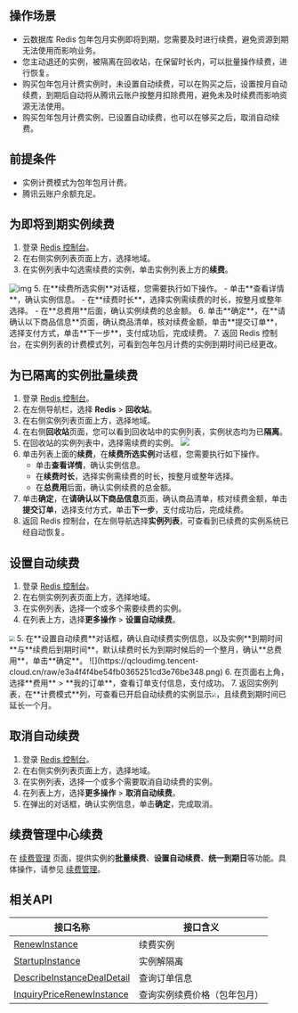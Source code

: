 ## 操作场景

- 云数据库 Redis 包年包月实例即将到期，您需要及时进行续费，避免资源到期无法使用而影响业务。
- 您主动退还的实例，被隔离在回收站，在保留时长内，可以批量操作续费，进行恢复。
- 购买包年包月计费实例时，未设置自动续费，可以在购买之后，设置按月自动续费，到期后自动将从腾讯云账户按整月扣除费用，避免未及时续费而影响资源无法使用。
- 购买包年包月计费实例，已设置自动续费，也可以在够买之后，取消自动续费。

## 前提条件

- 实例计费模式为包年包月计费。
- 腾讯云账户余额充足。

## 为即将到期实例续费

1. 登录 [Redis 控制台](https://console.cloud.tencent.com/redis)。
2. 在右侧实例列表页面上方，选择地域。
4. 在实例列表中勾选需续费的实例，单击实例列表上方的**续费**。
<img src="https://qcloudimg.tencent-cloud.cn/raw/0ac6441d01cfb586f705b6c2955093ec.png" alt="img"  />
5. 在**续费所选实例**对话框，您需要执行如下操作。
   - 单击**查看详情**，确认实例信息。
   - 在**续费时长**，选择实例需续费的时长，按整月或整年选择。
   - 在**总费用**后面，确认实例续费的总金额。
6. 单击**确定**，在**请确认以下商品信息**页面，确认商品清单，核对续费金额，单击**提交订单**，选择支付方式，单击**下一步**，支付成功后，完成续费。
7. 返回 Redis 控制台，在实例列表的计费模式列，可看到包年包月计费的实例到期时间已经更改。

## 为已隔离的实例批量续费

1. 登录 [Redis 控制台](https://console.cloud.tencent.com/redis)。
2. 在左侧导航栏，选择 **Redis** > **回收站**。
3. 在右侧实例列表页面上方，选择地域。
4. 在右侧**回收站**页面，您可以看到回收站中的实例列表，实例状态均为已**隔离**。
5. 在回收站的实例列表中，选择需续费的实例。
![](https://qcloudimg.tencent-cloud.cn/raw/23600af9985ce19b4d4afb704ed54887.png)
6. 单击列表上面的**续费**，在**续费所选实例**对话框，您需要执行如下操作。
   - 单击**查看详情**，确认实例信息。
   - 在**续费时长**，选择实例需续费的时长，按整月或整年选择。
   - 在**总费用**后面，确认实例续费的总金额。
7. 单击**确定**，在**请确认以下商品信息**页面，确认商品清单，核对续费金额，单击**提交订单**，选择支付方式，单击**下一步**，支付成功后，完成续费。
8. 返回 Redis 控制台，在左侧导航选择**实例列表**，可查看到已续费的实例系统已经自动恢复。

## 设置自动续费

1. 登录 [Redis 控制台](https://console.cloud.tencent.com/redis)。
2. 在右侧实例列表页面上方，选择地域。
3. 在实例列表，选择一个或多个需要续费的实例。
4. 在列表上方，选择**更多操作** > **设置自动续费**。
<img src="https://qcloudimg.tencent-cloud.cn/raw/8c6d1c43c453412e5c7c949a8ed37b65.png" style="zoom:60%;" />
5. 在**设置自动续费**对话框，确认自动续费实例信息，以及实例**到期时间**与**续费后到期时间**，默认续费时长为到期时候后的一个整月，确认**总费用**，单击**确定**。
![](https://qcloudimg.tencent-cloud.cn/raw/e3a4f4f4be54fb0365251cd3e76be348.png)
6. 在页面右上角，选择**费用** > **我的订单**，查看订单支付信息，支付成功。
7. 返回实例列表，在**计费模式**列，可查看已开启自动续费的实例显示<img src="https://qcloudimg.tencent-cloud.cn/raw/0845dd418edc4f48565c0b93e6b8c1c4.png" style="zoom:50%;" />，且续费到期时间已延长一个月。

## 取消自动续费

1. 登录 [Redis 控制台](https://console.cloud.tencent.com/redis)。
2. 在右侧实例列表页面上方，选择地域。
3. 在实例列表，选择一个或多个需要取消自动续费的实例。
4. 在列表上方，选择**更多操作** > **取消自动续费**。
5. 在弹出的对话框，确认实例信息，单击**确定**，完成取消。

## 续费管理中心续费

在 [续费管理](https://console.cloud.tencent.com/account/renewal) 页面，提供实例的**批量续费**、**设置自动续费**、**统一到期日**等功能。具体操作，请参见 [续费管理](https://cloud.tencent.com/document/product/555/7454)。

## 相关API

| 接口名称                                                     | 接口含义                     |
| ------------------------------------------------------------ | ---------------------------- |
| [RenewInstance](https://cloud.tencent.com/document/api/239/20015) | 续费实例                     |
| [StartupInstance](https://tcloud-doc.isd.com/document/api/239/39415) | 实例解隔离                   |
| [DescribeInstanceDealDetail](https://cloud.tencent.com/document/api/239/30602) | 查询订单信息                 |
| [InquiryPriceRenewInstance](https://cloud.tencent.com/document/api/239/41158) | 查询实例续费价格（包年包月） |

